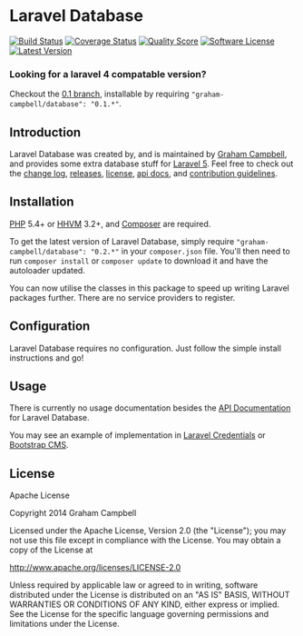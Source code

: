 Laravel Database
================


[![Build Status](https://img.shields.io/travis/GrahamCampbell/Laravel-Database/master.svg?style=flat-square)](https://travis-ci.org/GrahamCampbell/Laravel-Database)
[![Coverage Status](https://img.shields.io/scrutinizer/coverage/g/GrahamCampbell/Laravel-Database.svg?style=flat-square)](https://scrutinizer-ci.com/g/GrahamCampbell/Laravel-Database/code-structure)
[![Quality Score](https://img.shields.io/scrutinizer/g/GrahamCampbell/Laravel-Database.svg?style=flat-square)](https://scrutinizer-ci.com/g/GrahamCampbell/Laravel-Database)
[![Software License](https://img.shields.io/badge/license-Apache%202.0-brightgreen.svg?style=flat-square)](LICENSE.md)
[![Latest Version](https://img.shields.io/github/release/GrahamCampbell/Laravel-Database.svg?style=flat-square)](https://github.com/GrahamCampbell/Laravel-Database/releases)


### Looking for a laravel 4 compatable version?

Checkout the [0.1 branch](https://github.com/GrahamCampbell/Laravel-Database/tree/0.1), installable by requiring `"graham-campbell/database": "0.1.*"`.


## Introduction

Laravel Database was created by, and is maintained by [Graham Campbell](https://github.com/GrahamCampbell), and provides some extra database stuff for [Laravel 5](http://laravel.com). Feel free to check out the [change log](CHANGELOG.md), [releases](https://github.com/GrahamCampbell/Laravel-Database/releases), [license](LICENSE.md), [api docs](http://docs.grahamjcampbell.co.uk), and [contribution guidelines](CONTRIBUTING.md).


## Installation

[PHP](https://php.net) 5.4+ or [HHVM](http://hhvm.com) 3.2+, and [Composer](https://getcomposer.org) are required.

To get the latest version of Laravel Database, simply require `"graham-campbell/database": "0.2.*"` in your `composer.json` file. You'll then need to run `composer install` or `composer update` to download it and have the autoloader updated.

You can now utilise the classes in this package to speed up writing Laravel packages further. There are no service providers to register.


## Configuration

Laravel Database requires no configuration. Just follow the simple install instructions and go!


## Usage

There is currently no usage documentation besides the [API Documentation](http://docs.grahamjcampbell.co.uk) for Laravel Database.

You may see an example of implementation in [Laravel Credentials](https://github.com/GrahamCampbell/Laravel-Credentials) or [Bootstrap CMS](https://github.com/GrahamCampbell/Bootstrap-CMS).


## License

Apache License

Copyright 2014 Graham Campbell

Licensed under the Apache License, Version 2.0 (the "License");
you may not use this file except in compliance with the License.
You may obtain a copy of the License at

 http://www.apache.org/licenses/LICENSE-2.0

Unless required by applicable law or agreed to in writing, software
distributed under the License is distributed on an "AS IS" BASIS,
WITHOUT WARRANTIES OR CONDITIONS OF ANY KIND, either express or implied.
See the License for the specific language governing permissions and
limitations under the License.

